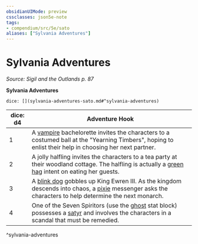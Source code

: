 ```yaml
---
obsidianUIMode: preview
cssclasses: json5e-note
tags:
- compendium/src/5e/sato
aliases: ["Sylvania Adventures"]
---
```

# Sylvania Adventures
*Source: Sigil and the Outlands p. 87* 

**Sylvania Adventures**

`dice: [](sylvania-adventures-sato.md#^sylvania-adventures)`

| dice: d4 | Adventure Hook |
|----------|----------------|
| 1 | A [vampire](2-Mechanics/CLI/bestiary/undead/vampire.md) bachelorette invites the characters to a costumed ball at the "Yearning Timbers", hoping to enlist their help in choosing her next partner. |
| 2 | A jolly halfling invites the characters to a tea party at their woodland cottage. The halfling is actually a [green hag](2-Mechanics/CLI/bestiary/fey/green-hag.md) intent on eating her guests. |
| 3 | A [blink dog](2-Mechanics/CLI/bestiary/fey/blink-dog.md) gobbles up King Ewren III. As the kingdom descends into chaos, a [pixie](2-Mechanics/CLI/bestiary/fey/pixie.md) messenger asks the characters to help determine the next monarch. |
| 4 | One of the Seven Spiritors (use the [ghost](2-Mechanics/CLI/bestiary/undead/ghost.md) stat block) possesses a [satyr](2-Mechanics/CLI/bestiary/fey/satyr.md) and involves the characters in a scandal that must be remedied. |
^sylvania-adventures